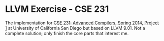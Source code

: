 # LLVM Exercise - CSE 231
The implementation for [CSE 231: Advanced Compilers, Spring 2014, Project 1](https://cseweb.ucsd.edu/classes/sp14/cse231-a/proj1.html) 
at University of California San Diego but based on LLVM 9.01. Not a complete solution; only finish the core parts that interest me.
